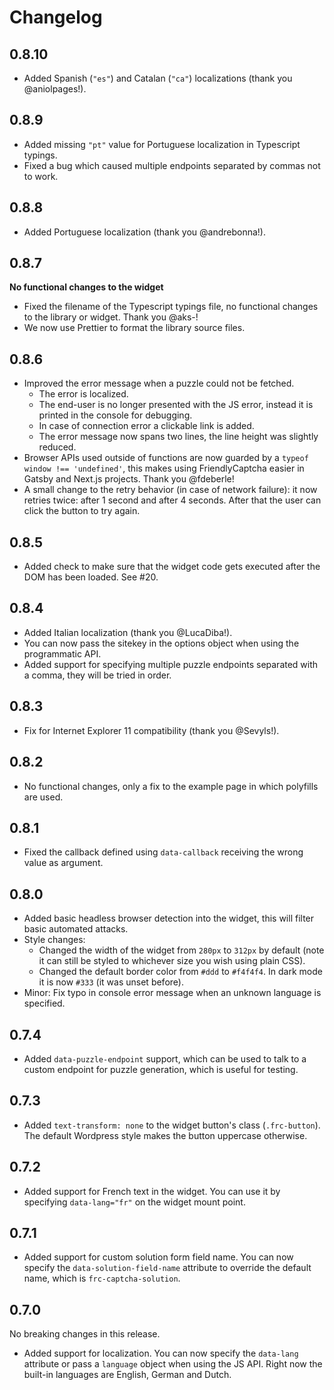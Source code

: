 # Changelog

## 0.8.10
* Added Spanish (`"es"`) and Catalan (`"ca"`) localizations (thank you @aniolpages!).

## 0.8.9

* Added missing `"pt"` value for Portuguese localization in Typescript typings.
* Fixed a bug which caused multiple endpoints separated by commas not to work.

## 0.8.8

* Added Portuguese localization (thank you @andrebonna!).

## 0.8.7
**No functional changes to the widget**

* Fixed the filename of the Typescript typings file, no functional changes to the library or widget. Thank you @aks-!
* We now use Prettier to format the library source files.

## 0.8.6
* Improved the error message when a puzzle could not be fetched.
  * The error is localized.
  * The end-user is no longer presented with the JS error, instead it is printed in the console for debugging.
  * In case of connection error a clickable link is added.
  * The error message now spans two lines, the line height was slightly reduced.
* Browser APIs used outside of functions are now guarded by a `typeof window !== 'undefined'`, this makes using FriendlyCaptcha easier in Gatsby and Next.js projects. Thank you @fdeberle!
* A small change to the retry behavior (in case of network failure): it now retries twice: after 1 second and after 4 seconds. After that the user can click the button to try again.

## 0.8.5
* Added check to make sure that the widget code gets executed after the DOM has been loaded. See #20.

## 0.8.4
* Added Italian localization (thank you @LucaDiba!).
* You can now pass the sitekey in the options object when using the programmatic API.
* Added support for specifying multiple puzzle endpoints separated with a comma, they will be tried in order.

## 0.8.3
* Fix for Internet Explorer 11 compatibility (thank you @Sevyls!).

## 0.8.2
* No functional changes, only a fix to the example page in which polyfills are used.

## 0.8.1
* Fixed the callback defined using `data-callback` receiving the wrong value as argument.

## 0.8.0
* Added basic headless browser detection into the widget, this will filter basic automated attacks.
* Style changes:
  * Changed the width of the widget from `280px` to `312px` by default (note it can still be styled to whichever size you wish using plain CSS).
  * Changed the default border color from `#ddd` to `#f4f4f4`. In dark mode it is now `#333` (it was unset before).
* Minor: Fix typo in console error message when an unknown language is specified.

## 0.7.4
* Added `data-puzzle-endpoint` support, which can be used to talk to a custom endpoint for puzzle generation, which is useful for testing.

## 0.7.3
* Added `text-transform: none` to the widget button's class (`.frc-button`). The default Wordpress style makes the button uppercase otherwise.

## 0.7.2
* Added support for French text in the widget. You can use it by specifying `data-lang="fr"` on the widget mount point.

## 0.7.1
* Added support for custom solution form field name. You can now specify the `data-solution-field-name` attribute to override the default name, which is `frc-captcha-solution`.

## 0.7.0
No breaking changes in this release.

* Added support for localization. You can now specify the `data-lang` attribute or pass a `language` object when using the JS API. Right now the built-in languages are English, German and Dutch.
